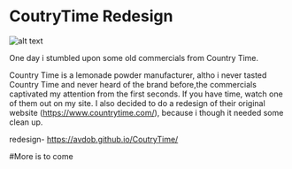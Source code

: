 # CoutryTime Redesign
![alt text](https://d36rz30b5p7lsd.cloudfront.net/647/studio/assets/v1568206159456_1946472300/country-time-logo.png)


One day i stumbled upon some old commercials from Country Time.

Country Time is a lemonade powder manufacturer, altho i never tasted Country Time and never heard of the brand before,the commercials captivated my attention from the first seconds.
If you have time,  watch one of them  out on my site.
I also decided to do a redesign of their original  website (https://www.countrytime.com/), because i though it needed some clean up.

redesign- https://avdob.github.io/CoutryTime/

#More is to come
